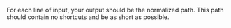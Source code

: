 For each line of input, your output should be the normalized path. 
This path should contain no shortcuts and be as short as possible.